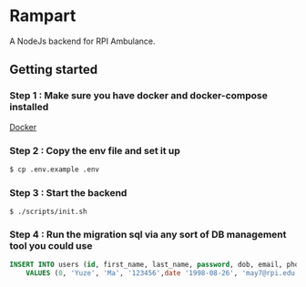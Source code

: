 # Rampart

A NodeJs backend for RPI Ambulance.



## Getting started 

### Step 1 : Make sure you have docker and docker-compose installed
[Docker](www.docker.com)

### Step 2 : Copy the env file and set it up

```bash
$ cp .env.example .env
```

### Step 3 : Start the backend

```
$ ./scripts/init.sh
```

### Step 4 : Run the migration sql via any sort of DB management tool you could use

```sql
INSERT INTO users (id, first_name, last_name, password, dob, email, phone, admin, active, access_revoked, created_by)
    VALUES (0, 'Yuze', 'Ma', '123456',date '1998-08-26', 'may7@rpi.edu', '5189772963', TRUE, TRUE, FALSE, 0);



```
